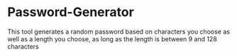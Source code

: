 # Password-Generator
This tool generates a random password based on characters you choose as well as a length you choose, as long as the length is between 9 and 128 characters
